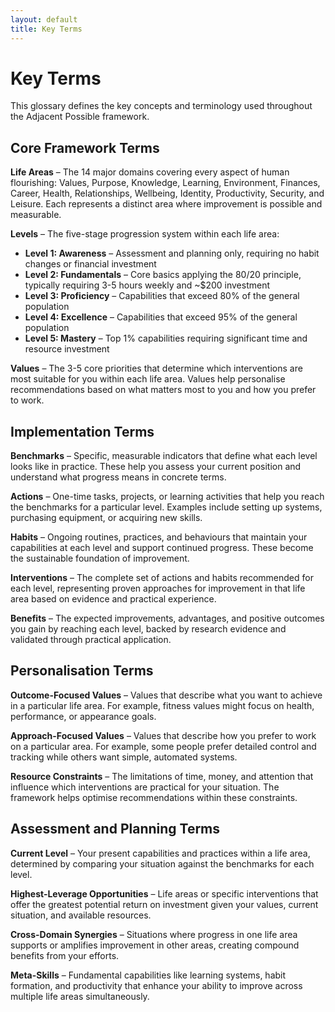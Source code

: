 ```yaml
---
layout: default
title: Key Terms
---
```


# Key Terms

This glossary defines the key concepts and terminology used throughout the Adjacent Possible framework.

## Core Framework Terms

**Life Areas** – The 14 major domains covering every aspect of human flourishing: Values, Purpose, Knowledge, Learning, Environment, Finances, Career, Health, Relationships, Wellbeing, Identity, Productivity, Security, and Leisure. Each represents a distinct area where improvement is possible and measurable.

**Levels** – The five-stage progression system within each life area:
- **Level 1: Awareness** – Assessment and planning only, requiring no habit changes or financial investment
- **Level 2: Fundamentals** – Core basics applying the 80/20 principle, typically requiring 3-5 hours weekly and ~$200 investment
- **Level 3: Proficiency** – Capabilities that exceed 80% of the general population
- **Level 4: Excellence** – Capabilities that exceed 95% of the general population
- **Level 5: Mastery** – Top 1% capabilities requiring significant time and resource investment

**Values** – The 3-5 core priorities that determine which interventions are most suitable for you within each life area. Values help personalise recommendations based on what matters most to you and how you prefer to work.

## Implementation Terms

**Benchmarks** – Specific, measurable indicators that define what each level looks like in practice. These help you assess your current position and understand what progress means in concrete terms.

**Actions** – One-time tasks, projects, or learning activities that help you reach the benchmarks for a particular level. Examples include setting up systems, purchasing equipment, or acquiring new skills.

**Habits** – Ongoing routines, practices, and behaviours that maintain your capabilities at each level and support continued progress. These become the sustainable foundation of improvement.

**Interventions** – The complete set of actions and habits recommended for each level, representing proven approaches for improvement in that life area based on evidence and practical experience.

**Benefits** – The expected improvements, advantages, and positive outcomes you gain by reaching each level, backed by research evidence and validated through practical application.

## Personalisation Terms

**Outcome-Focused Values** – Values that describe what you want to achieve in a particular life area. For example, fitness values might focus on health, performance, or appearance goals.

**Approach-Focused Values** – Values that describe how you prefer to work on a particular area. For example, some people prefer detailed control and tracking while others want simple, automated systems.

**Resource Constraints** – The limitations of time, money, and attention that influence which interventions are practical for your situation. The framework helps optimise recommendations within these constraints.

## Assessment and Planning Terms

**Current Level** – Your present capabilities and practices within a life area, determined by comparing your situation against the benchmarks for each level.

**Highest-Leverage Opportunities** – Life areas or specific interventions that offer the greatest potential return on investment given your values, current situation, and available resources.

**Cross-Domain Synergies** – Situations where progress in one life area supports or amplifies improvement in other areas, creating compound benefits from your efforts.

**Meta-Skills** – Fundamental capabilities like learning systems, habit formation, and productivity that enhance your ability to improve across multiple life areas simultaneously.
